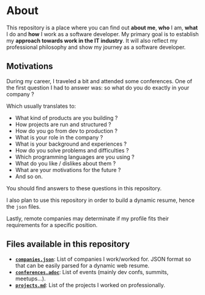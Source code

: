 # About

This repository is a place where you can find out **about me**, **who** I am,
**what** I do and **how** I work as a software developer. My primary goal is to
establish my **approach towards work in the IT industry**. It will also reflect
my professional philosophy and show my journey as a software developer.

## Motivations

During my career, I traveled a bit and attended some conferences. One of the
first question I had to answer was: so what do you do exactly in your company ?

Which usually translates to:

- What kind of products are you building ?
- How projects are run and structured ?
- How do you go from dev to production ?
- What is your role in the company ?
- What is your background and experiences ?
- How do you solve problems and difficulties ?
- Which programming languages are you using ?
- What do you like / dislikes about them ?
- What are your motivations for the future ?
- And so on.

You should find answers to these questions in this repository.

I also plan to use this repository in order to build a dynamic resume, hence the
`json` files.

Lastly, remote companies may determinate if my profile fits their requirements
for a specific position.

## Files available in this repository

- **[`companies.json`](companies.json)**: List of companies I work/worked for.
    JSON format so that can be easily parsed for a dynamic web resume.
- **[`conferences.adoc`](conferences.adoc)**: List of events (mainly dev confs,
    summits, meetups...).
- **[`projects.md`](projects.md)**: List of the projects I worked on
    professionally.
